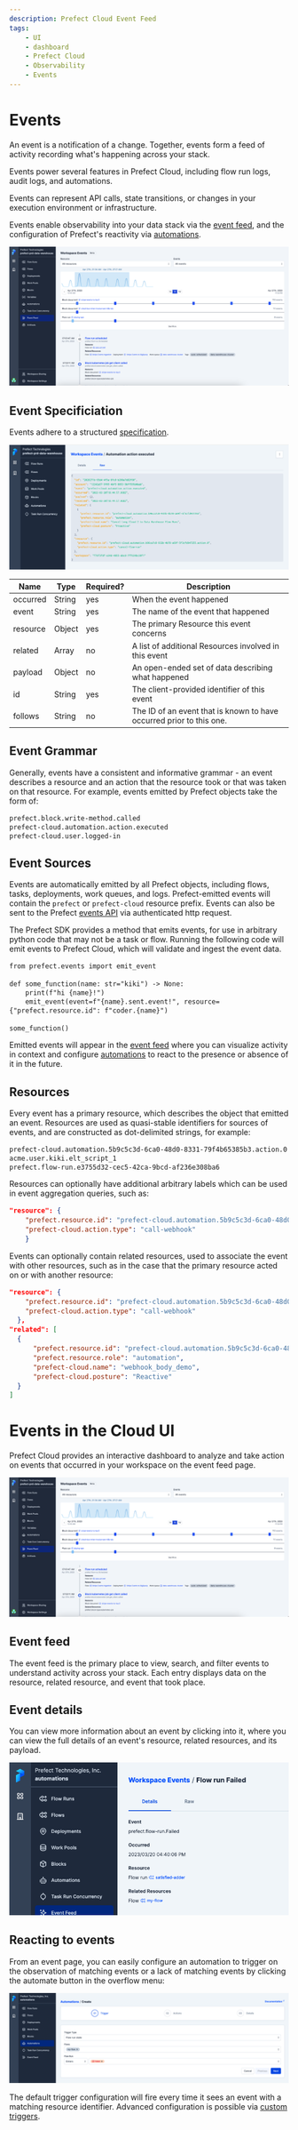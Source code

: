 ```yaml
---
description: Prefect Cloud Event Feed
tags:
    - UI
    - dashboard
    - Prefect Cloud
    - Observability
    - Events
---
```


# Events <span class="badge cloud"></span>

An event is a notification of a change. Together, events form a feed of activity recording what's happening across your stack. 

Events power several features in Prefect Cloud, including flow run logs, audit logs, and automations. 

Events can represent API calls, state transitions, or changes in your execution environment or infrastructure. 

Events enable observability into your data stack via the [event feed](/ui/events/), and the configuration of Prefect's reactivity via [automations](/ui/automations/).

![Prefect UI](../img/ui/event-feed.png)

## Event Specificiation

Events adhere to a structured [specification](https://app.prefect.cloud/api/docs#tag/Events).

![Prefect UI](../img/ui/event-spec.png)
  
| Name | Type | Required? | Description |
| ---- | ---- | --------- | ----------- |
| occurred |  String | yes | When the event happened |
| event |  String | yes | The name of the event that happened |
| resource|  Object | yes | The primary Resource this event concerns |
| related | Array | no | A list of additional Resources involved in this event |
| payload | Object | no | An open-ended set of data describing what happened |
| id | String | yes | The client-provided identifier of this event |
| follows | String | no | The ID of an event that is known to have occurred prior to this one. |


## Event Grammar

Generally, events have a consistent and informative grammar - an event describes a resource and an action that the resource took or that was taken on that resource. For example, events emitted by Prefect objects take the form of:


```
prefect.block.write-method.called
prefect-cloud.automation.action.executed
prefect-cloud.user.logged-in
```

## Event Sources

Events are automatically emitted by all Prefect objects, including flows, tasks, deployments, work queues, and logs. Prefect-emitted events will contain the `prefect` or `prefect-cloud` resource prefix. Events can also be sent to the Prefect [events API](https://app.prefect.cloud/api/docs#tag/Events) via authenticated http request.

The Prefect SDK provides a method that emits events, for use in arbitrary python code that may not be a task or 
flow. Running the following code will emit events to Prefect Cloud, which will validate and ingest the event data.


```python3
from prefect.events import emit_event

def some_function(name: str="kiki") -> None:
    print(f"hi {name}!")
    emit_event(event=f"{name}.sent.event!", resource={"prefect.resource.id": f"coder.{name}")
          
some_function()
```

Emitted events will appear in the [event feed](/ui/events/) where you can visualize activity in context and configure [automations](/ui/automations/) to react to the presence or absence of it in the future.


## Resources

Every event has a primary resource, which describes the object that emitted an event. Resources are used as quasi-stable identifiers for sources of events, and are constructed as dot-delimited strings, for example:

```
prefect-cloud.automation.5b9c5c3d-6ca0-48d0-8331-79f4b65385b3.action.0
acme.user.kiki.elt_script_1
prefect.flow-run.e3755d32-cec5-42ca-9bcd-af236e308ba6
```

Resources can optionally have additional arbitrary labels which can be used in event aggregation queries, such as:

```json
"resource": {
    "prefect.resource.id": "prefect-cloud.automation.5b9c5c3d-6ca0-48d0-8331-79f4b65385b3",
    "prefect-cloud.action.type": "call-webhook"
    }
```

Events can optionally contain related resources, used to associate the event with other resources, such as in the case that the primary resource acted on or with another resource:

```json
"resource": {
    "prefect.resource.id": "prefect-cloud.automation.5b9c5c3d-6ca0-48d0-8331-79f4b65385b3.action.0",
    "prefect-cloud.action.type": "call-webhook"
  },
"related": [
  {
      "prefect.resource.id": "prefect-cloud.automation.5b9c5c3d-6ca0-48d0-8331-79f4b65385b3",
      "prefect.resource.role": "automation",
      "prefect-cloud.name": "webhook_body_demo",
      "prefect-cloud.posture": "Reactive"
  }
]
```

# Events in the Cloud UI

Prefect Cloud provides an interactive dashboard to analyze and take action on events that occurred in your workspace on the event feed page.

![Event feed](../img/ui/event-feed.png)

## Event feed <span class="badge beta"></span>

The event feed is the primary place to view, search, and filter events to understand activity across your stack. Each entry displays data on the resource, related resource, and event that took place.

## Event details

You can view more information about an event by clicking into it, where you can view the full details of an event's resource, related resources, and its payload.

![Event detail](../img/ui/event-detail.png)


## Reacting to events

From an event page, you can easily configure an automation to trigger on the observation of matching events or a lack of matching events by clicking the automate button in the overflow menu:

![Automation from event](../img/ui/automation-from-event.png)

The default trigger configuration will fire every time it sees an event with a matching resource identifier. Advanced configuration is possible via [custom triggers](/cloud/automations/). 
